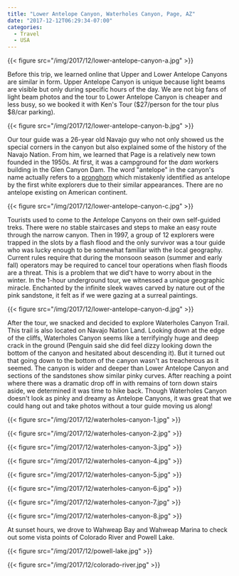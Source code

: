 ```yaml
---
title: "Lower Antelope Canyon, Waterholes Canyon, Page, AZ"
date: "2017-12-12T06:29:34-07:00"
categories:
  - Travel
  - USA
---
```


{{< figure src="/img/2017/12/lower-antelope-canyon-a.jpg" >}}

Before this trip, we learned online that Upper and Lower Antelope Canyons are similar in form. Upper Antelope Canyon is unique because light beams are visible but only during specific hours of the day. We are not big fans of light beam photos and the tour to Lower Antelope Canyon is cheaper and less busy, so we booked it with Ken's Tour ($27/person for the tour plus $8/car parking).

<!--more-->

{{< figure src="/img/2017/12/lower-antelope-canyon-b.jpg" >}}

Our tour guide was a 26-year old Navajo guy who not only showed us the special corners in the canyon but also explained some of the history of the Navajo Nation. From him, we learned that Page is a relatively new town founded in the 1950s. At first, it was a campground for the _dam_ workers building in the Glen Canyon Dam.  The word "antelope" in the canyon's name actually refers to a [pronghorn](https://en.wikipedia.org/wiki/Pronghorn) which mistakenly identified as antelope by the first white explorers due to their similar appearances. There are no antelope existing on American continent.

{{< figure src="/img/2017/12/lower-antelope-canyon-c.jpg" >}}

Tourists used to come to the Antelope Canyons on their own self-guided treks. There were no stable staircases and steps to make an easy route through the narrow canyon. Then in 1997, a group of 12 explorers were trapped in the slots by a flash flood and the only survivor was a tour guide who was lucky enough to be somewhat familiar with the local geography. Current rules require that during the monsoon season (summer and early fall) operators may be required to cancel tour operations when flash floods are a threat. This is a problem that we did't have to worry about in the winter. In the 1-hour underground tour, we witnessed a unique geographic miracle. Enchanted by the infinite sleek waves carved by nature out of the pink sandstone, it felt as if we were gazing at a surreal paintings.

{{< figure src="/img/2017/12/lower-antelope-canyon-d.jpg" >}}

After the tour, we snacked and decided to explore Waterholes Canyon Trail. This trail is also located on  Navajo Nation Land. Looking down at the edge of the cliffs, Waterholes Canyon seems like a terrifyingly huge and deep crack in the ground (Penguin said she did feel dizzy looking down the bottom of the canyon and hesitated about descending it). But it turned out that going down to the bottom of the canyon wasn't as treacherous as it seemed. The canyon is wider and deeper than Lower Antelope Canyon and sections of the sandstones show similar pinky curves. After reaching a point where there was a dramatic drop off in with remains of torn down stairs aside, we determined it was time to hike back. Though Waterholes Canyon doesn't look as pinky and dreamy as Antelope Canyons, it was great that we could hang out and take photos without a tour guide moving us along!

{{< figure src="/img/2017/12/waterholes-canyon-1.jpg" >}}

{{< figure src="/img/2017/12/waterholes-canyon-2.jpg" >}}

{{< figure src="/img/2017/12/waterholes-canyon-3.jpg" >}}

{{< figure src="/img/2017/12/waterholes-canyon-4.jpg" >}}

{{< figure src="/img/2017/12/waterholes-canyon-5.jpg" >}}

{{< figure src="/img/2017/12/waterholes-canyon-6.jpg" >}}

{{< figure src="/img/2017/12/waterholes-canyon-7.jpg" >}}

{{< figure src="/img/2017/12/waterholes-canyon-8.jpg" >}}

At sunset hours, we drove to Wahweap Bay and Wahweap Marina to check out some vista points of  Colorado River and Powell Lake.

{{< figure src="/img/2017/12/powell-lake.jpg" >}}

{{< figure src="/img/2017/12/colorado-river.jpg" >}}
